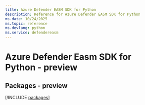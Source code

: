 ```yaml
---
title: Azure Defender EASM SDK for Python
description: Reference for Azure Defender EASM SDK for Python
ms.date: 10/24/2025
ms.topic: reference
ms.devlang: python
ms.service: defendereasm
---
```

# Azure Defender Easm SDK for Python - preview
## Packages - preview
[!INCLUDE [packages](defender-easm-index.md)]